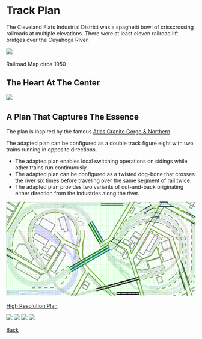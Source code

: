 # Track Plan

The Cleveland Flats Industrial District was a spaghetti bowl of crisscrossing railroads at multiple elevations. There were at least eleven railroad lift bridges over the Cuyahoga River.

![](ClevelandRailroadMap_wide.png)

Railroad Map circa 1950

## The Heart At The Center

![](ClevelandRailroadMap.png)

## A Plan That Captures The Essence

The plan is inspired by the famous [Atlas Granite Gorge & Northern](https://www.modeltrainforum.com/picture.php?albumid=241&pictureid=2492). 
 
The adapted plan can be configured as a double track figure eight with two trains running in opposite directions.
- The adapted plan enables local switching operations on sidings while other trains run continuously.
- The adapted plan can be configured as a twisted dog-bone that crosses the river six times before traveling over the same segment of rail twice.
- The adapted plan provides two variants of out-and-back originating either direction from the industries along the river.
  
![Plan](rev8s.png)

[High Resolution Plan](Rev8Blocks.pdf)

![](!IMG_1177a.png)
![](!IMG_1182a.png)
![](!IMG_1193.png)
![](!IMG_1200b.png)

[Back](https://nscale4by8.github.io/nscale4x8/)
